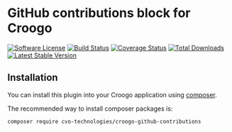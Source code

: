 # GitHub contributions block for Croogo

[![Software License](https://img.shields.io/badge/license-MIT-brightgreen.svg?style=flat-square)](LICENSE.txt)
[![Build Status](https://img.shields.io/travis/CVO-Technologies/croogo-github-contributions/master.svg?style=flat-square)](https://travis-ci.org/CVO-Technologies/croogo-github-contributions)
[![Coverage Status](https://img.shields.io/codecov/c/github/cvo-technologies/croogo-github-contributions.svg?style=flat-square)](https://codecov.io/github/cvo-technologies/croogo-github-contributions)
[![Total Downloads](https://img.shields.io/packagist/dt/cvo-technologies/croogo-github-contributions.svg?style=flat-square)](https://packagist.org/packages/cvo-technologies/croogo-github-contributions)
[![Latest Stable Version](https://img.shields.io/packagist/v/cvo-technologies/croogo-github-contributions.svg?style=flat-square&label=stable)](https://packagist.org/packages/cvo-technologies/croogo-github-contributions)

## Installation

You can install this plugin into your Croogo application using [composer](http://getcomposer.org).

The recommended way to install composer packages is:

```
composer require cvo-technologies/croogo-github-contributions
```
